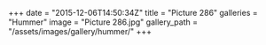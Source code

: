 +++
date = "2015-12-06T14:50:34Z"
title = "Picture 286"
galleries = "Hummer"
image = "Picture 286.jpg"
gallery_path = "/assets/images/gallery/hummer/"
+++
